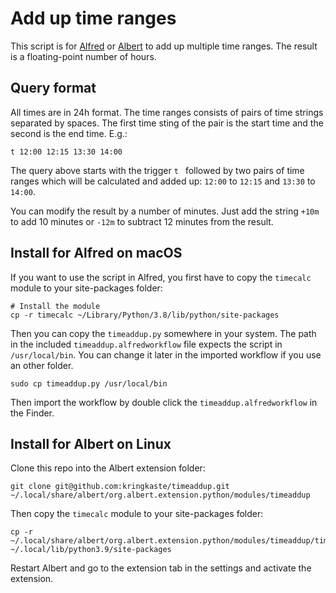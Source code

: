 # Add up time ranges

This script is for [Alfred](https://www.alfredapp.com/) or [Albert](https://albertlauncher.github.io/) to add up multiple time ranges. The result is a floating-point number of hours.

## Query format

All times are in 24h format. The time ranges consists of pairs of time strings separated by spaces. The first time sting of the pair is the start time and the second is the end time. E.g.:

`t 12:00 12:15 13:30 14:00`

The query above starts with the trigger `t ` followed by two pairs of time ranges which will be calculated and added up: `12:00` to `12:15` and `13:30` to `14:00`.

You can modify the result by a number of minutes. Just add the string `+10m` to add 10 minutes or `-12m` to subtract 12 minutes from the result. 

## Install for Alfred on macOS

If you want to use the script in Alfred, you first have to copy the `timecalc` module to your site-packages folder:

```shell
# Install the module
cp -r timecalc ~/Library/Python/3.8/lib/python/site-packages
```

Then you can copy the `timeaddup.py` somewhere in your system. The path in the included `timeaddup.alfredworkflow` file expects the script in `/usr/local/bin`. You can change it later in the imported workflow if you use an other folder.

```shell
sudo cp timeaddup.py /usr/local/bin
```

Then import the workflow by double click the `timeaddup.alfredworkflow` in the Finder.

## Install for Albert on Linux

Clone this repo into the Albert extension folder:

```shell
git clone git@github.com:kringkaste/timeaddup.git ~/.local/share/albert/org.albert.extension.python/modules/timeaddup
```

Then copy the `timecalc` module to your site-packages folder:

```shell
cp -r ~/.local/share/albert/org.albert.extension.python/modules/timeaddup/timecalc ~/.local/lib/python3.9/site-packages
```

Restart Albert and go to the extension tab in the settings and activate the extension.